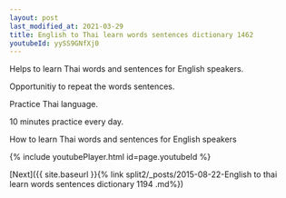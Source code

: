 ```yaml
---
layout: post
last_modified_at: 2021-03-29
title: English to Thai learn words sentences dictionary 1462 
youtubeId: yySS9GNfXj0
---
```

 
 
Helps to learn Thai words and sentences for English speakers.

Opportunitiy to repeat the words sentences. 

Practice Thai language. 
 
10 minutes practice every day. 
 
How to learn Thai words and sentences for English speakers 
 
{% include youtubePlayer.html id=page.youtubeId %}
 
 
[Next]({{ site.baseurl }}{% link  split2/_posts/2015-08-22-English to thai learn words sentences dictionary 1194 .md%})
 
